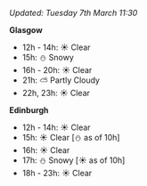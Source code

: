 *Updated: Tuesday 7th March 11:30*

**Glasgow**

* 12h - 14h: :sunny: Clear
* 15h: :snowman: Snowy
* 16h - 20h: :sunny: Clear
* 21h: :partly_sunny: Partly Cloudy
* 22h, 23h: :sunny: Clear

**Edinburgh**

* 12h - 14h: :sunny: Clear
* 15h: :sunny: Clear [:snowman: as of 10h]
* 16h: :sunny: Clear
* 17h: :snowman: Snowy [:sunny: as of 10h]
* 18h - 23h: :sunny: Clear
